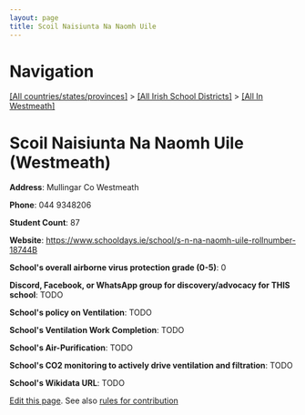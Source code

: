 ```yaml
---
layout: page
title: Scoil Naisiunta Na Naomh Uile
---
```

# Navigation

[[All countries/states/provinces]](../../..) > [[All Irish School Districts]](../..) > [[All In Westmeath]](..)

# Scoil Naisiunta Na Naomh Uile (Westmeath)

**Address**: Mullingar Co Westmeath

**Phone**: 044 9348206

**Student Count**: 87

**Website**: <https://www.schooldays.ie/school/s-n-na-naomh-uile-rollnumber-18744B>

**School's overall airborne virus protection grade (0-5)**: 0

**Discord, Facebook, or WhatsApp group for discovery/advocacy for THIS school**: TODO

**School's policy on Ventilation**: TODO

**School's Ventilation Work Completion**: TODO

**School's Air-Purification**: TODO

**School's CO2 monitoring to actively drive ventilation and filtration**: TODO

**School's Wikidata URL**: TODO


[Edit this page](https://github.com/ventilate-schools/Ireland/edit/main/./Westmeath/Scoil_Naisiunta_Na_Naomh_Uile.md). See also [rules for contribution](../../../contribution-rules/)